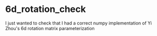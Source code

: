 # 6d_rotation_check
I just wanted to check that I had a correct numpy implementation of Yi Zhou's 6d rotation matrix parameterization
